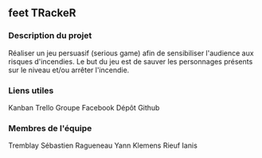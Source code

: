 <h2>feet TRackeR</h2>
<h3>Description du projet</h3>
Réaliser un jeu persuasif (serious game) afin de sensibiliser l'audience aux risques d'incendies.
Le but du jeu est de sauver les personnages présents sur le niveau et/ou arrêter l'incendie.

<h3>Liens utiles</h3>
Kanban Trello
Groupe Facebook
Dépôt Github

<h3>Membres de l'équipe</h3>
Tremblay Sébastien
Ragueneau Yann Klemens
Rieuf Ianis
